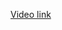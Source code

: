 <a href="https://drive.google.com/file/d/1OcGSz7amV9HM4scqPPQz7w9h2_QR9df1/view?usp=sharing">Video link </a>
